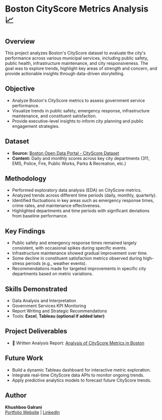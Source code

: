 # Boston CityScore Metrics Analysis 📈

## Overview
This project analyzes Boston's CityScore dataset to evaluate the city's performance across various municipal services, including public safety, public health, infrastructure maintenance, and city responsiveness. The goal was to explore trends, highlight key areas of strength and concern, and provide actionable insights through data-driven storytelling.

## Objective
- Analyze Boston's CityScore metrics to assess government service performance.
- Visualize trends in public safety, emergency response, infrastructure maintenance, and constituent satisfaction.
- Provide executive-level insights to inform city planning and public engagement strategies.

## Dataset
- **Source:** [Boston Open Data Portal - CityScore Dataset](https://data.boston.gov/)
- **Content:** Daily and monthly scores across key city departments (311, EMS, Police, Fire, Public Works, Parks & Recreation, etc.)

## Methodology
- Performed exploratory data analysis (EDA) on CityScore metrics.
- Analyzed trends across different time periods (daily, monthly, quarterly).
- Identified fluctuations in key areas such as emergency response times, crime rates, and maintenance effectiveness.
- Highlighted departments and time periods with significant deviations from baseline performance.

## Key Findings
- Public safety and emergency response times remained largely consistent, with occasional spikes during specific events.
- Infrastructure maintenance showed gradual improvement over time.
- Some decline in constituent satisfaction metrics observed during high-stress periods (e.g., weather events).
- Recommendations made for targeted improvements in specific city departments based on metric variations.

## Skills Demonstrated
- Data Analysis and Interpretation
- Government Services KPI Monitoring
- Report Writing and Strategic Recommendations
- Tools: **Excel**, **Tableau (optional if added later)**

## Project Deliverables
- 📄 Written Analysis Report: [Analysis of CityScore Metrics in Boston](link-to-docx-or-pdf-if-uploaded-on-GitHub)

## Future Work
- Build a dynamic Tableau dashboard for interactive metric exploration.
- Integrate real-time CityScore data APIs to monitor ongoing trends.
- Apply predictive analytics models to forecast future CityScore trends.

## Author
**Khushboo Galrani**  
[Portfolio Website](https://khushboogalrani.wordpress.com/) | [LinkedIn](https://www.linkedin.com/in/galranik/)
